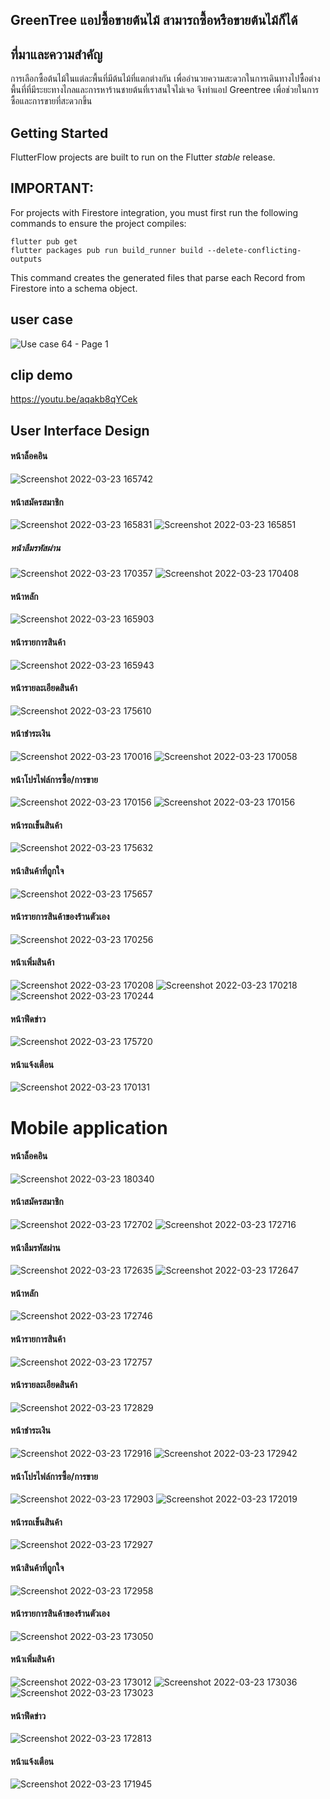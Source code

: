 ## GreenTree แอปซื้อขายต้นไม้ สามารถซื้อหรือขายต้นไม้ก็ได้

## ที่มาและความสำคัญ
  การเลือกซื้อต้นไม้ในแต่ละพื้นที่มีต้นไม้ที่แตกต่างกัน  เพื่ออำนวยความสะดวกในการเดินทางไปซื้อต่างพื้นที่ที่มีระยะทางไกลและการหาร้านชายต้นที่เราสนใจไม่เจอ 
จึงทำแอป Greentree เพื่อช่วยในการซื้อและการขายที่สะดวกขึ้น 

## Getting Started

FlutterFlow projects are built to run on the Flutter _stable_ release.

## IMPORTANT:

For projects with Firestore integration, you must first run the following commands to ensure the project compiles:

```
flutter pub get
flutter packages pub run build_runner build --delete-conflicting-outputs
```

This command creates the generated files that parse each Record from Firestore into a schema object.

## user case
![Use case 64 - Page 1](https://user-images.githubusercontent.com/86649956/159671018-e11b38a4-ae2f-40cc-bfa0-ad7bd43a74bd.png)

## clip demo
https://youtu.be/aqakb8qYCek

## User Interface Design
#### หน้าล็อคอิน
![Screenshot 2022-03-23 165742](https://user-images.githubusercontent.com/86649956/159683313-56988ae3-b9a3-4f4f-9598-3fee293a8463.png)

#### หน้าสมัครสมาชิก 
![Screenshot 2022-03-23 165831](https://user-images.githubusercontent.com/86649956/159683360-51aeac4d-b702-481c-a60e-a5a59a085cb7.png)
![Screenshot 2022-03-23 165851](https://user-images.githubusercontent.com/86649956/159683371-9fc2a0e4-9c61-4a31-96c0-5d5bfde906e4.png)



##### หน้าลืมรหัสผ่าน
![Screenshot 2022-03-23 170357](https://user-images.githubusercontent.com/86649956/159683601-0b9beae7-7c29-48b7-af7c-910a366f1367.png)
![Screenshot 2022-03-23 170408](https://user-images.githubusercontent.com/86649956/159683606-f553ce57-8329-4e00-aba4-70f040b3dbdb.png)


#### หน้าหลัก
![Screenshot 2022-03-23 165903](https://user-images.githubusercontent.com/86649956/159683463-e2431ccc-dbca-4a9f-b92c-c188e4d213e9.png)

#### หน้ารายการสินค้า
![Screenshot 2022-03-23 165943](https://user-images.githubusercontent.com/86649956/159683471-1f0ae3a4-2d84-4e17-b361-3eebcd2528fb.png)

#### หน้ารายละเอียดสินค้า
![Screenshot 2022-03-23 175610](https://user-images.githubusercontent.com/86649956/159684664-7aa6882f-753b-48d0-90cf-907a21bacaf2.png)


#### หน้าชำระเงิน
![Screenshot 2022-03-23 170016](https://user-images.githubusercontent.com/86649956/159683540-1bdf7a46-7829-41ad-8cbf-9f84f053538e.png)
![Screenshot 2022-03-23 170058](https://user-images.githubusercontent.com/86649956/159683638-9c54874c-ebcb-4a4e-9c2f-4010f7ccbb58.png)

#### หน้าโปรไฟล์การซื้อ/การขาย
![Screenshot 2022-03-23 170156](https://user-images.githubusercontent.com/86649956/159683551-befceab3-3d12-49f0-aa26-21027ecc7925.png)
![Screenshot 2022-03-23 170156](https://user-images.githubusercontent.com/86649956/159683707-bf9db160-0116-4c30-bd81-0df4eb90cbf7.png)

#### หน้ารถเข็นสินค้า
![Screenshot 2022-03-23 175632](https://user-images.githubusercontent.com/86649956/159684727-395a5feb-bf6c-47fc-b162-9dacbbc14b2b.png)


#### หน้าสินค้าที่ถูกใจ
![Screenshot 2022-03-23 175657](https://user-images.githubusercontent.com/86649956/159684674-1efe1d56-2242-4e59-8751-be703477a43a.png)


#### หน้ารายการสินค้าของร้านตัวเอง
![Screenshot 2022-03-23 170256](https://user-images.githubusercontent.com/86649956/159683846-fb842c66-e232-4b62-8d02-8103d4531ce3.png)

#### หน้าเพิ่มสินค้า
![Screenshot 2022-03-23 170208](https://user-images.githubusercontent.com/86649956/159683863-d2e1e42b-e6f5-4cf2-ab43-a47c950bba08.png)
![Screenshot 2022-03-23 170218](https://user-images.githubusercontent.com/86649956/159683870-27e1887b-6891-4eab-870f-ec9f33c68d21.png)
![Screenshot 2022-03-23 170244](https://user-images.githubusercontent.com/86649956/159683875-7579735f-5035-4b24-94ad-a02f18c14c72.png)

#### หน้าฟีดข่าว
![Screenshot 2022-03-23 175720](https://user-images.githubusercontent.com/86649956/159684832-6d4d7b5a-6b0c-41aa-99d8-ffe6a2bc5992.png)

#### หน้าแจ้งเตือน
![Screenshot 2022-03-23 170131](https://user-images.githubusercontent.com/86649956/159683794-48a59941-2592-4b32-91fc-ca0814f6d93d.png)



# Mobile application
#### หน้าล็อคอิน
![Screenshot 2022-03-23 180340](https://user-images.githubusercontent.com/86649956/159685576-21812f53-251c-4987-8e15-d466c4572c1c.png)


#### หน้าสมัครสมาชิก 
![Screenshot 2022-03-23 172702](https://user-images.githubusercontent.com/86649956/159686291-4c94f724-ebf9-4d1a-9068-efb970a36d2e.png)
![Screenshot 2022-03-23 172716](https://user-images.githubusercontent.com/86649956/159686294-551f0f42-9207-4910-a9d4-da106ddcaed7.png)



#### หน้าลืมรหัสผ่าน
![Screenshot 2022-03-23 172635](https://user-images.githubusercontent.com/86649956/159686303-3870f729-0002-4d44-8bfb-548adf900894.png)
![Screenshot 2022-03-23 172647](https://user-images.githubusercontent.com/86649956/159686309-75a7847e-113e-4578-8bbc-b1b30069bec3.png)



#### หน้าหลัก
![Screenshot 2022-03-23 172746](https://user-images.githubusercontent.com/86649956/159686323-b5a40b8d-5c13-47ff-8f31-2a8db29effb6.png)


#### หน้ารายการสินค้า
![Screenshot 2022-03-23 172757](https://user-images.githubusercontent.com/86649956/159686331-8b912d4e-d416-4799-8a8d-aa868f23746f.png)


#### หน้ารายละเอียดสินค้า
![Screenshot 2022-03-23 172829](https://user-images.githubusercontent.com/86649956/159686342-e553d878-5739-48e6-96e8-981cd85e8c8f.png)



#### หน้าชำระเงิน
![Screenshot 2022-03-23 172916](https://user-images.githubusercontent.com/86649956/159686356-ba825392-323e-400d-a74e-55abc5356059.png)
![Screenshot 2022-03-23 172942](https://user-images.githubusercontent.com/86649956/159686362-bb95f385-5205-4b79-9b63-776f9e133626.png)


#### หน้าโปรไฟล์การซื้อ/การขาย
![Screenshot 2022-03-23 172903](https://user-images.githubusercontent.com/86649956/159686397-6ca6feb7-356c-4bd4-a084-923a5d1860b8.png)
![Screenshot 2022-03-23 172019](https://user-images.githubusercontent.com/86649956/159687247-9c1473e1-7431-4fe7-85f6-5ab13ea2375f.png)

#### หน้ารถเข็นสินค้า
![Screenshot 2022-03-23 172927](https://user-images.githubusercontent.com/86649956/159686437-063c3c83-d6ee-4700-89c8-4d24a8f3ee9c.png)


#### หน้าสินค้าที่ถูกใจ
![Screenshot 2022-03-23 172958](https://user-images.githubusercontent.com/86649956/159686506-0298714e-ade3-4043-8d9f-29e20e9e1786.png)



#### หน้ารายการสินค้าของร้านตัวเอง
![Screenshot 2022-03-23 173050](https://user-images.githubusercontent.com/86649956/159686570-84965753-c4bf-45c3-b8ba-12e79b420438.png)



#### หน้าเพิ่มสินค้า
![Screenshot 2022-03-23 173012](https://user-images.githubusercontent.com/86649956/159686520-63b7047a-901b-4dfc-ac21-9601824808fc.png)
![Screenshot 2022-03-23 173036](https://user-images.githubusercontent.com/86649956/159686546-f5dc346d-cc24-46f2-9f57-b983a50da2fb.png)
![Screenshot 2022-03-23 173023](https://user-images.githubusercontent.com/86649956/159686558-51c2d077-ccbe-43a1-890b-e851b5d9bafa.png)


#### หน้าฟีดข่าว
![Screenshot 2022-03-23 172813](https://user-images.githubusercontent.com/86649956/159686482-ee134711-400e-41e3-853f-14bb60981e02.png)


#### หน้าแจ้งเตือน
![Screenshot 2022-03-23 171945](https://user-images.githubusercontent.com/86649956/159686781-daa3a82e-ce67-48fd-9dd2-67df9ad7c33d.png)
